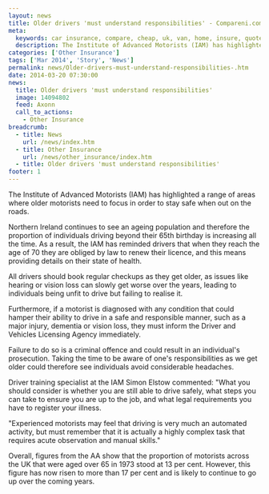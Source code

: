 ```yaml
---
layout: news
title: Older drivers 'must understand responsibilities' - Compareni.com
meta:
  keywords: car insurance, compare, cheap, uk, van, home, insure, quotes, online, comparison, bike, loans, life
  description: The Institute of Advanced Motorists (IAM) has highlighted a range of areas where older motorists need to focus in order to stay safe when out on the r
categories: ['Other Insurance']
tags: ['Mar 2014', 'Story', 'News']
permalink: news/Older-drivers-must-understand-responsibilities-.htm
date: 2014-03-20 07:30:00
news:
  title: Older drivers 'must understand responsibilities'
  image: 14094802
  feed: Axonn
  call_to_actions:
    - Other Insurance
breadcrumb:
  - title: News
    url: /news/index.htm
  - title: Other Insurance
    url: /news/other_insurance/index.htm
  - title: Older drivers 'must understand responsibilities'
footer: 1
---
```


The Institute of Advanced Motorists (IAM) has highlighted a range of areas where older motorists need to focus in order to stay safe when out on the roads.

Northern Ireland continues to see an ageing population and therefore the proportion of individuals driving beyond their 65th birthday is increasing all the time. As a result, the IAM has reminded drivers that when they reach the age of 70 they are obliged by law to renew their licence, and this means providing details on their state of health.

All drivers should book regular checkups as they get older, as issues like hearing or vision loss can slowly get worse over the years, leading to individuals being unfit to drive but failing to realise it.

Furthermore, if a motorist is diagnosed with any condition that could hamper their ability to drive in a safe and responsible manner, such as a major injury, dementia or vision loss, they must inform the Driver and Vehicles Licensing Agency immediately.

Failure to do so is a criminal offence and could result in an individual&#39;s prosecution. Taking the time to be aware of one&#39;s responsibilities as we get older could therefore see individuals avoid considerable headaches.

Driver training specialist at the IAM Simon Elstow commented: &quot;What you should consider is whether you are still able to drive safely, what steps you can take to ensure you are up to the job, and what legal requirements you have to register your illness.

&quot;Experienced motorists may feel that driving is very much an automated activity, but must remember that it is actually a highly complex task that requires acute observation and manual skills.&quot;

Overall, figures from the AA show that the proportion of motorists across the UK that were aged over 65 in 1973 stood at 13 per cent. However, this figure has now risen to more than 17 per cent and is likely to continue to go up over the coming years.
